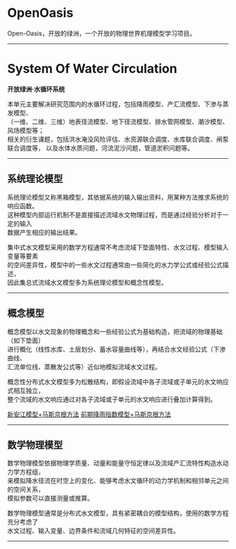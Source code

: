 # OpenOasis
Open-Oasis，开放的绿洲，一个开放的物理世界机理模型学习项目。

---------------------------------------------------------------------------


# System Of Water Circulation
**开放绿洲·水循环系统**  

本单元主要解决研究范围内的水循环过程，包括降雨模型、产汇流模型、下渗与蒸发模型、  
（一维、二维、三维）地表径流模型、地下径流模型、排水管网模型、潮汐模型、风场模型等；  
相关的衍生课题，包括洪水淹没风险评估、水资源联合调度、水库联合调度、闸泵联合调度等，
以及水体水质问题，河流泥沙问题，管道淤积问题等。

---------------------------------------------------------------------------

## 系统理论模型
系统理论模型又称黑箱模型，其依据系统的输入输出资料，用某种方法推求系统的响应函数。  
这种模型内部运行机制不是直接描述流域水文物理过程，而是通过经验分析对于一定的输入  
数据产生相应的输出结果。

集中式水文模型采用的数学方程通常不考虑流域下垫面特性、水文过程、模型输入变量等要素  
的空间差异性，模型中的一些水文过程通常由一些简化的水力学公式或经验公式描述，  
因此集总式流域水文模型多为系统理论模型和概念性模型。

---------------------------------------------------------------------------

## 概念模型
概念模型以水文现象的物理概念和一些经验公式为基础构造，把流域的物理基础（如下垫面）  
进行概化（线性水库、土层划分、蓄水容量曲线等），再结合水文经验公式（下渗曲线、  
汇流单位线、蒸散发公式等）近似地模拟流域水文过程。  

概念性分布式水文模型多为松散结构，即假设流域中各子流域或子单元的水文响应式相互独立，  
整个流域的水文响应通过对各子流域或子单元的水文响应进行叠加计算得到。

[新安江模型+马斯京根方法](./XajModelwithMsk/README.md)
[前期降雨指数模型+马斯京根方法](./ApiModelwithMsk/README.md)

---------------------------------------------------------------------------

## 数学物理模型
数学物理模型依据物理学质量、动量和能量守恒定律以及流域产汇流特性构造水动力学方程组，  
来模拟降水径流在时空上的变化、能够考虑水文循环的动力学机制和相邻单元之间的空间关系，  
模拟参数可以直接测量或推算。

数学物理模型通常是分布式水文模型，具有紧密耦合的模型结构，使用的数学方程充分考虑了  
水文过程、输入变量、边界条件和流域几何特征的空间差异性。

---------------------------------------------------------------------------